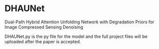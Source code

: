 # DHAUNet
Dual-Path Hybrid Attention Unfolding Network with Degradation Priors for Image Compressed Sensing Denoising


DHAUNet.py is the py file for the model and the full project files will be uploaded after the paper is accepted.
